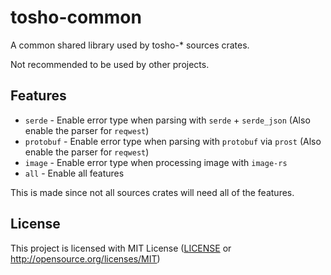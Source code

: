 # tosho-common

A common shared library used by tosho-* sources crates.

Not recommended to be used by other projects.

## Features
- `serde` - Enable error type when parsing with `serde` + `serde_json` (Also enable the parser for `reqwest`)
- `protobuf` - Enable error type when parsing with `protobuf` via `prost` (Also enable the parser for `reqwest`)
- `image` - Enable error type when processing image with `image-rs`
- `all` - Enable all features

This is made since not all sources crates will need all of the features.

## License

This project is licensed with MIT License ([LICENSE](https://github.com/noaione/tosho-mango/blob/master/LICENSE) or <http://opensource.org/licenses/MIT>)
